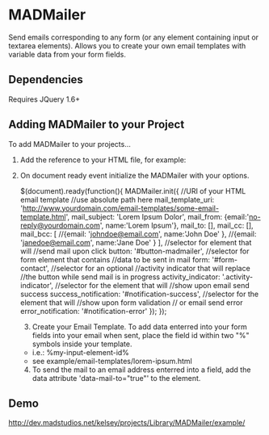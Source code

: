MADMailer
=========

Send emails corresponding to any form (or any element containing input or textarea elements). 
Allows you to create your own email templates with variable data from your form fields.

Dependencies
--------------
Requires JQuery 1.6+


Adding MADMailer to your Project
--------------

To add MADMailer to your projects...

1) Add the reference to your HTML file, for example:

    <script src="MADMailer/src/js/MADMailer.js" type="text/javascript"></script>

2) On document ready event initialize the MADMailer with your options.

    $(document).ready(function(){
  	    MADMailer.init({
  	    	//URI of your HTML email template
  	    	//use absolute path here
  	    	mail_template_uri: 'http://www.yourdomain.com/email-templates/some-email-template.html',
  	    	mail_subject: 'Lorem Ipsum Dolor',
  	    	mail_from: {email:'no-reply@yourdomain.com', name:'Lorem Ipsum'},
  	    	mail_to: [],
  	    	mail_cc: [],
  	    	mail_bcc: [
  	    			//{email: 'johndoe@email.com', name:'John Doe' },
  	    			//{email: 'janedoe@email.com', name:'Jane Doe' }
  	    	],
  	    	//selector for element that will 
  	    	//send mail upon click
  	    	button: '#button-madmailer',
  	    	//selector for form element that contains 
  	    	//data to be sent in mail
  	    	form: '#form-contact',
  	    	//selector for an optional
  	    	//activity indicator that will replace
  	    	//the button while send mail is in progress
  	    	activity_indicator: '.activity-indicator',
  	    	//selector for the element that will 
  	    	//show upon email send success
  	    	success_notification: '#notification-success',
  	    	//selector for the element that will 
  	    	//show upon form validation 
  	    	// or email send error
  	    	error_notification: '#notification-error'
  	    });
    });
    
    3) Create your Email Template.  To add data enterred into your form fields into your email when sent, place the field id within two "%" symbols inside your template.
    - i.e.: %my-input-element-id%
    - see example/email-templates/lorem-ipsum.html
    
    4) To send the mail to an email address enterred into a field, add the data attribute 'data-mail-to="true"' to the element.
    
 
Demo
--------------
http://dev.madstudios.net/kelsey/projects/Library/MADMailer/example/
